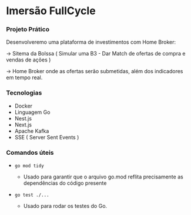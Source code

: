 # Imersão FullCycle

### Projeto Prático

Desenvolveremo uma plataforma de investimentos com Home Broker:

→ Sitema da Bolssa ( Simular uma B3 - Dar Match de ofertas de compra e vendas de ações )

→ Home Broker onde as ofertas serão submetidas, além dos indicadores em tempo real.

### Tecnologias

- Docker
- Linguagem Go
- Nest.js
- Next.js
- Apache Kafka
- SSE ( Server Sent Events )

### Comandos úteis

- ```go mod tidy```
  - Usado para garantir que o arquivo go.mod reflita precisamente as dependências do código presente

- ```go test ./...```
  - Usado para rodar os testes do Go.
